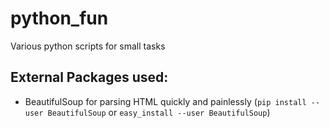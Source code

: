 # python_fun
Various python scripts for small tasks

## External Packages used:
* BeautifulSoup for parsing HTML quickly and painlessly (`pip install --user BeautifulSoup` or `easy_install --user BeautifulSoup`)
